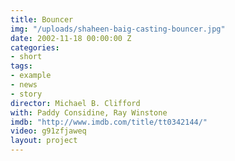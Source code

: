 ```yaml
---
title: Bouncer
img: "/uploads/shaheen-baig-casting-bouncer.jpg"
date: 2002-11-18 00:00:00 Z
categories:
- short
tags:
- example
- news
- story
director: Michael B. Clifford 
with: Paddy Considine, Ray Winstone
imdb: "http://www.imdb.com/title/tt0342144/"
video: g91zfjaweq
layout: project
---
```

